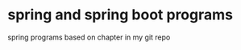 spring and spring boot programs
====================================
spring programs based on chapter in my git repo
